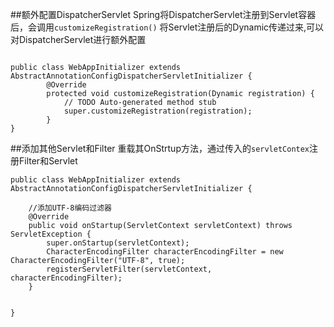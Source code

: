 ##额外配置DispatcherServlet
Spring将DispatcherServlet注册到Servlet容器后，会调用`customizeRegistration()`
将Servlet注册后的Dynamic传递过来,可以对DispatcherServlet进行额外配置
```

public class WebAppInitializer extends AbstractAnnotationConfigDispatcherServletInitializer {
		@Override
		protected void customizeRegistration(Dynamic registration) {
			// TODO Auto-generated method stub
			super.customizeRegistration(registration);
		}
}
```

##添加其他Servlet和Filter
重载其OnStrtup方法，通过传入的`servletContex`注册Filter和Servlet
```
public class WebAppInitializer extends AbstractAnnotationConfigDispatcherServletInitializer {

	//添加UTF-8编码过滤器
	@Override
	public void onStartup(ServletContext servletContext) throws ServletException {
		super.onStartup(servletContext);
		CharacterEncodingFilter characterEncodingFilter = new CharacterEncodingFilter("UTF-8", true);
		registerServletFilter(servletContext, characterEncodingFilter);
	}


}

```